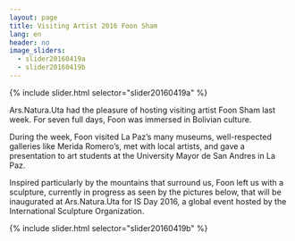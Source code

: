 ```yaml
---
layout: page
title: Visiting Artist 2016 Foon Sham
lang: en
header: no
image_sliders:
  - slider20160419a
  - slider20160419b
---
```


{% include slider.html selector="slider20160419a" %}

Ars.Natura.Uta had the pleasure of hosting visiting artist Foon Sham last week. For seven full days, Foon was immersed in Bolivian culture.

During the week, Foon visited La Paz’s many museums, well-respected galleries like Merida Romero’s, met with local artists, and gave a presentation to art students at the University Mayor de San Andres in La Paz.

Inspired particularly by the mountains that surround us, Foon left us with a sculpture, currently in progress as seen by the pictures below, that will be inaugurated at Ars.Natura.Uta for IS Day 2016, a global event hosted by the International Sculpture Organization. 

{% include slider.html selector="slider20160419b" %}
